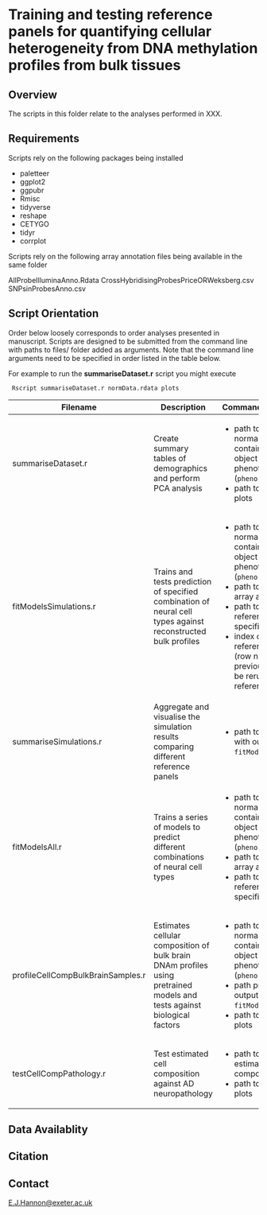 # Training and testing reference panels for quantifying cellular heterogeneity from DNA methylation profiles from bulk tissues  

## Overview

The scripts in this folder relate to the analyses performed in XXX. 

## Requirements

Scripts rely on the following packages being installed

* paletteer
* ggplot2
* ggpubr
* Rmisc
* tidyverse
* reshape
* CETYGO
* tidyr
* corrplot

Scripts rely on the following array annotation files being available in the same folder

AllProbeIlluminaAnno.Rdata
CrossHybridisingProbesPriceORWeksberg.csv
SNPsinProbesAnno.csv



## Script Orientation

Order below loosely corresponds to order analyses presented in manuscript. Scripts are designed to be submitted from the command line with paths to files/ folder added as arguments. Note that the command line arguments need to be specified in order listed in the table below. 

For example to run the **summariseDataset.r** script you might execute

` Rscript summariseDataset.r normData.rdata plots`

| Filename | Description | Command line arguments | 
| --- | ----------- | ----------- |
| summariseDataset.r | Create summary tables of demographics and perform PCA analysis | <ul><li> path to RDS file with normalised dataset, containing betas matrix object (`norm.all`) and phenotype matrix (`pheno.all`) </li><li> path to folder to save plots </li></ul> |
| fitModelsSimulations.r | Trains and tests prediction of specified combination of neural cell types against reconstructed bulk profiles |  <ul><li> path to RDS file with normalised dataset, containing betas matrix object (`norm.all`) and phenotype matrix (`pheno.all`) </li><li>  path to folder with array annotation files </li><li> path to csv file with reference panels specified </li><li>  index of which reference panel to train (row number of previous file) needs to be rerun for each reference panel </li></ul> |
| summariseSimulations.r | Aggregate and visualise the simulation results comparing different reference panels  | <ul><li> path to RDS objects with output from `fitModelsSimulations.r` </ul></li>|
| fitModelsAll.r | Trains a series of models to predict different combinations of neural cell types  | <ul><li> path to RDS file with normalised dataset, containing betas matrix object (`norm.all`) and phenotype matrix (`pheno.all`) </li><li>  path to folder with array annotation files </li><li> path to csv file with reference panels specified </li></ul>|
| profileCellCompBulkBrainSamples.r | Estimates cellular composition of bulk brain DNAm  profiles using pretrained models and tests against biological factors  | <ul><li> path to RDS file with normalised dataset, containing betas matrix object (`norm.all`) and phenotype matrix (`pheno.all`) </li><li>  path pretrained models, output of `fitModelsAll.r` </li><li> path to folder to save plots </li></ul> |
| testCellCompPathology.r | Test estimated cell composition against AD neuropathology | <ul><li> path to RDS file with estimated cellular composition </li><li> path to folder to save plots </li></ul> |

## Data Availablity

## Citation

## Contact

<E.J.Hannon@exeter.ac.uk>
